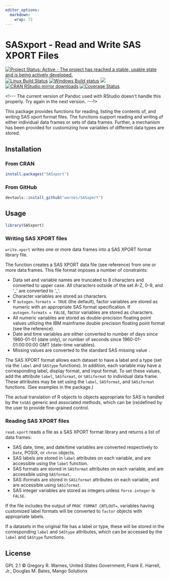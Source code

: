 ```yaml
---
editor_options: 
  markdown: 
    wrap: 72
---
```


# SASxport - Read and Write SAS XPORT Files

[![Project Status: Active - The project has reached a stable, usable
state and is being actively
developed.](http://www.repostatus.org/badges/latest/active.svg)](http://www.repostatus.org/#active)
[![Linux Build
Status](https://travis-ci.org/warnes/SASxport.svg)](https://travis-ci.org/warnes/SASxport)
[![Windows Build
status](https://ci.appveyor.com/api/projects/status/github/warnes/SASxport?svg=true&passingText=Windows%20build%20-%20passing&pendingText=Windows%20build%20-%20pending&failingText=Windows%20build%20-%20failing)](https://ci.appveyor.com/project/warnes/SASxport)
[![](http://www.r-pkg.org/badges/version/SASxport)](http://www.r-pkg.org/pkg/SASxport)
[![CRAN RStudio mirror
downloads](http://cranlogs.r-pkg.org/badges/SASxport)](http://www.r-pkg.org/pkg/SASxport)
[![Coverage
Status](https://codecov.io/gh/warnes/SASxport/branch/master/graph/badge.svg)](https://codecov.io/gh/warnes/SASxport)

\<!--- The current version of Pandoc used with RStudio doesn't handle
this properly. Try again in the next version. ---!\>
<!--- [![Linux Build Status](https://img.shields.io/travis/warnes/SASxport.svg?label=Linux)](https://travis-ci.org/warnes/SASxport)
--->

This package provides functions for reading, listing the contents of,
and writing SAS xport format files. The functions support reading and
writing of either individual data frames or sets of data frames.
Further, a mechanism has been provided for customizing how variables of
different data types are stored.

## Installation

### From CRAN

``` r
install.packages("SASxport")
```

### From GitHub

``` r
devtools::install_github("warnes/SASxport")
```

## Usage

``` r
library(SASxport)
```

### Writing SAS XPORT files

`write.xport` writes one or more data frames into a SAS XPORT format
library file.

The function creates a SAS XPORT data file (see reference) from one or
more data frames. This file format imposes a number of constraints:

-   Data set and variable names are truncated to 8 characters and
    converted to upper case. All characters outside of the set A-Z, 0-9,
    and '\_' are converted to '\_'.
-   Character variables are stored as characters.
-   If `autogen.formats = TRUE` (the default), factor variables are
    stored as numeric with an appropriate SAS format specification. If
    `autogen.formats = FALSE`, factor variables are stored as
    characters.
-   All numeric variables are stored as double-precision floating point
    values utilizing the IBM mainframe double precision floating point
    format (see the reference).
-   Date and time variables are either converted to number of days since
    1960-01-01 (date only), or number of seconds since
    1960-01-01:00:00:00 GMT (date-time variables).
-   Missing values are converted to the standard SAS missing value `.`

The SAS XPORT format allows each dataset to have a label and a type (set
via the `label` and `SAStype` functions). In addition, each variable may
have a corresponding label, display format, and input format. To set
these values, add the attribute `label`, `SASformat`, or `SASiformat` to
individual data frame. These attributes may be set using the `label`,
`SASformat`, and `SASiformat` functions. (See examples in the package.)

The actual translation of R objects to objects appropriate for SAS is
handled by the `toSAS` generic and associated methods, which can be
(re)defined by the user to provide fine-grained control.

### Reading SAS XPORT files

`read.xport` reads a file as a SAS XPORT format library and returns a
list of data frames:

-   SAS date, time, and date/time variables are converted respectively
    to `Date`, POSIX, or `chron` objects.
-   SAS labels are stored in `label` attributes on each variable, and
    are accessible using the `label` function.
-   SAS formats are stored in `SASformat` attributes on each variable,
    and are accessible using `SASformat`.
-   SAS iformats are stored in `SASiformat` attributes on each variable,
    and are accessible using `SASiformat`.
-   SAS integer variables are stored as integers unless `force.integer`
    is `FALSE`.

If the file includes the output of `PROC FORMAT CNTLOUT=`, variables
having customized label formats will be converted to `factor` objects
with appropriate labels.

If a datasets in the original file has a label or type, these will be
stored in the corresponding `label` and `SAStype` attributes, which can
be accessed by the `label` and `SAStype` functions.

## License

GPL 2.1 © Gregory R. Warnes, United States Government, Frank E. Harrell,
Jr., Douglas M. Bates, Mango Solutions
